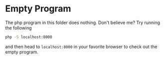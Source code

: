 # Empty Program

The php program in this folder does nothing. Don't believe me? Try running the following

```bash
php -S localhost:8000
```

and then head to `localhost:8000` in your favorite browser to check out the empty program.